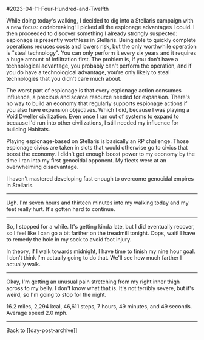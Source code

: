 #2023-04-11-Four-Hundred-and-Twelfth

While doing today's walking, I decided to dig into a Stellaris campaign with a new focus: codebreaking!  I picked all the espionage advantages I could.  I then proceeded to discover something I already strongly suspected: espionage is presently worthless in Stellaris.  Being able to quickly complete operations reduces costs and lowers risk, but the only worthwhile operation is "steal technology".  You can only perform it every six years and it requires a huge amount of infiltration first.  The problem is, if you don't have a technological advantage, you probably can't perform the operation, and if you do have a technological advantage, you're only likely to steal technologies that you didn't care much about.

The worst part of espionage is that every espionage action consumes influence, a precious and scarce resource needed for expansion.  There's no way to build an economy that regularly supports espionage actions if you also have expansion objectives.  Which I did, because I was playing a Void Dweller civilization.  Even once I ran out of systems to expand to because I'd run into other civilizations, I still needed my influence for building Habitats.

Playing espionage-based on Stellaris is basically an RP challenge.  Those espionage civics are taken in slots that would otherwise go to civics that boost the economy.  I didn't get enough boost power to my economy by the time I ran into my first genocidal opponent.  My fleets were at an overwhelming disadvantage.

I haven't mastered developing fast enough to overcome genocidal empires in Stellaris.

---
Ugh.  I'm seven hours and thirteen minutes into my walking today and my feet really hurt.  It's gotten hard to continue.

---
So, I stopped for a while.  It's getting kinda late, but I did eventually recover, so I feel like I can go a bit farther on the treadmill tonight.  Oops, wait!  I have to remedy the hole in my sock to avoid foot injury.

In theory, if I walk towards midnight, I have time to finish my nine hour goal.  I don't think I'm actually going to do that.  We'll see how much farther I actually walk.

---
Okay, I'm getting an unusual pain stretching from my right inner thigh across to my belly.  I don't know what that is.  It's not terribly severe, but it's weird, so I'm going to stop for the night.

16.2 miles, 2,294 kcal, 46,611 steps, 7 hours, 49 minutes, and 49 seconds.  Average speed 2.0 mph.

---
Back to [[day-post-archive]]
